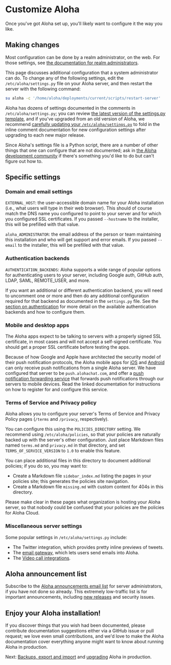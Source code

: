 # Customize Aloha

Once you've got Aloha set up, you'll likely want to configure it the
way you like.

## Making changes

Most configuration can be done by a realm administrator, on the web.
For those settings, see [the documentation for realm
administrators][realm-admin-docs].

[realm-admin-docs]: https://aloha.com/help/getting-your-organization-started-with-aloha

This page discusses additional configuration that a system
administrator can do. To change any of the following settings, edit
the `/etc/aloha/settings.py` file on your Aloha server, and then
restart the server with the following command:

```bash
su aloha -c '/home/aloha/deployments/current/scripts/restart-server'
```

Aloha has dozens of settings documented in the comments in
`/etc/aloha/settings.py`; you can review [the latest version of the
settings.py template][settings-py-template], and if you've upgraded
from an old version of Aloha, we recommend [carefully updating your
`/etc/aloha/settings.py`][update-settings-docs] to fold in the inline
comment documentation for new configuration settings after upgrading
to each new major release.

[update-settings-docs]: upgrade-or-modify.md#updating-settingspy-inline-documentation
[settings-py-template]: https://github.com/aloha/aloha/blob/main/zproject/prod_settings_template.py

Since Aloha's settings file is a Python script, there are a number of
other things that one can configure that are not documented; ask in
[the Aloha development community](https://aloha.com/development-community/)
if there's something you'd like to do but can't figure out how to.

## Specific settings

### Domain and email settings

`EXTERNAL_HOST`: the user-accessible domain name for your Aloha
installation (i.e., what users will type in their web browser). This
should of course match the DNS name you configured to point to your
server and for which you configured SSL certificates. If you passed
`--hostname` to the installer, this will be prefilled with that value.

`aloha_ADMINISTRATOR`: the email address of the person or team
maintaining this installation and who will get support and error
emails. If you passed `--email` to the installer, this will be
prefilled with that value.

### Authentication backends

`AUTHENTICATION_BACKENDS`: Aloha supports a wide range of popular
options for authenticating users to your server, including Google
auth, GitHub auth, LDAP, SAML, REMOTE_USER, and more.

If you want an additional or different authentication backend, you
will need to uncomment one or more and then do any additional
configuration required for that backend as documented in the
`settings.py` file. See the
[section on authentication](authentication-methods.md) for more
detail on the available authentication backends and how to configure
them.

### Mobile and desktop apps

The Aloha apps expect to be talking to servers with a properly
signed SSL certificate, in most cases and will not accept a
self-signed certificate. You should get a proper SSL certificate
before testing the apps.

Because of how Google and Apple have architected the security model of
their push notification protocols, the Aloha mobile apps for
[iOS](https://itunes.apple.com/us/app/aloha/id1203036395) and
[Android](https://play.google.com/store/apps/details?id=com.alohamobile)
can only receive push notifications from a single Aloha server. We
have configured that server to be `push.alohachat.com`, and offer a
[push notification forwarding service](mobile-push-notifications.md) that
forwards push notifications through our servers to mobile devices.
Read the linked documentation for instructions on how to register for
and configure this service.

### Terms of Service and Privacy policy

Aloha allows you to configure your server's Terms of Service and
Privacy Policy pages (`/terms` and `/privacy`, respectively).

You can configure this using the `POLICIES_DIRECTORY` setting. We
recommend using `/etc/aloha/policies`, so that your policies are
naturally backed up with the server's other configuration. Just place
Markdown files named `terms.md` and `privacy.md` in that directory,
and set `TERMS_OF_SERVICE_VERSION` to `1.0` to enable this feature.

You can place additional files in this directory to document
additional policies; if you do so, you may want to:

- Create a Markdown file `sidebar_index.md` listing the pages in your
  policies site; this generates the policies site navigation.
- Create a Markdown file `missing.md` with custom content for 404s in
  this directory.

Please make clear in these pages what organization is hosting your
Aloha server, so that nobody could be confused that your policies are
the policies for Aloha Cloud.

### Miscellaneous server settings

Some popular settings in `/etc/aloha/settings.py` include:

- The Twitter integration, which provides pretty inline previews of
  tweets.
- The [email gateway](email-gateway.md), which lets
  users send emails into Aloha.
- The [Video call integrations](video-calls.md).

## Aloha announcement list

Subscribe to the [Aloha announcements email
list](https://groups.google.com/g/aloha-announce) for server administrators, if
you have not done so already. This extremely low-traffic list is for important
announcements, including [new releases](../overview/release-lifecycle.md) and
security issues.

## Enjoy your Aloha installation!

If you discover things that you wish had been documented, please
contribute documentation suggestions either via a GitHub issue or pull
request; we love even small contributions, and we'd love to make the
Aloha documentation cover everything anyone might want to know about
running Aloha in production.

Next: [Backups, export and import](export-and-import.md) and
[upgrading](upgrade-or-modify.md) Aloha in production.
